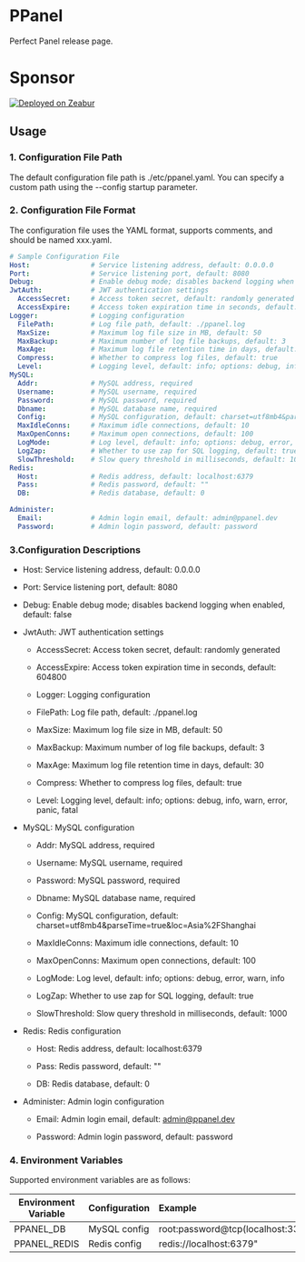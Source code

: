 # PPanel

Perfect Panel release page.

# Sponsor
[![Deployed on Zeabur](https://zeabur.com/deployed-on-zeabur-dark.svg)](https://zeabur.com?referralCode=PPanelGroup&utm_source=PPanelGroup&utm_campaign=oss)

## Usage

### 1. Configuration File Path

The default configuration file path is ./etc/ppanel.yaml. You can specify a custom path using the --config startup parameter.

### 2. Configuration File Format

The configuration file uses the YAML format, supports comments, and should be named xxx.yaml.

```yaml
# Sample Configuration File
Host:               # Service listening address, default: 0.0.0.0
Port:               # Service listening port, default: 8080
Debug:              # Enable debug mode; disables backend logging when enabled, default: false
JwtAuth:            # JWT authentication settings
  AccessSecret:     # Access token secret, default: randomly generated
  AccessExpire:     # Access token expiration time in seconds, default: 604800
Logger:             # Logging configuration
  FilePath:         # Log file path, default: ./ppanel.log
  MaxSize:          # Maximum log file size in MB, default: 50
  MaxBackup:        # Maximum number of log file backups, default: 3
  MaxAge:           # Maximum log file retention time in days, default: 30
  Compress:         # Whether to compress log files, default: true
  Level:            # Logging level, default: info; options: debug, info, warn, error, panic, fatal
MySQL:
  Addr:             # MySQL address, required
  Username:         # MySQL username, required
  Password:         # MySQL password, required
  Dbname:           # MySQL database name, required
  Config:           # MySQL configuration, default: charset=utf8mb4&parseTime=true&loc=Asia%2FShanghai
  MaxIdleConns:     # Maximum idle connections, default: 10
  MaxOpenConns:     # Maximum open connections, default: 100
  LogMode:          # Log level, default: info; options: debug, error, warn, info
  LogZap:           # Whether to use zap for SQL logging, default: true
  SlowThreshold:    # Slow query threshold in milliseconds, default: 1000
Redis:
  Host:             # Redis address, default: localhost:6379
  Pass:             # Redis password, default: ""
  DB:               # Redis database, default: 0

Administer:
  Email:            # Admin login email, default: admin@ppanel.dev
  Password:         # Admin login password, default: password
```

### 3.Configuration Descriptions

- Host: Service listening address, default: 0.0.0.0

- Port: Service listening port, default: 8080
- Debug: Enable debug mode; disables backend logging when enabled, default: false

- JwtAuth: JWT authentication settings

  - AccessSecret: Access token secret, default: randomly generated
  
  - AccessExpire: Access token expiration time in seconds, default: 604800
  
  - Logger: Logging configuration
  
  - FilePath: Log file path, default: ./ppanel.log
  
  - MaxSize: Maximum log file size in MB, default: 50
  
  - MaxBackup: Maximum number of log file backups, default: 3
  
  - MaxAge: Maximum log file retention time in days, default: 30
  
  - Compress: Whether to compress log files, default: true
  
  - Level: Logging level, default: info; options: debug, info, warn, error, panic, fatal
  
- MySQL: MySQL configuration
  
  - Addr: MySQL address, required
  
  - Username: MySQL username, required

  - Password: MySQL password, required

  - Dbname: MySQL database name, required
  
  - Config: MySQL configuration, default: charset=utf8mb4&parseTime=true&loc=Asia%2FShanghai
  
  - MaxIdleConns: Maximum idle connections, default: 10
  
  - MaxOpenConns: Maximum open connections, default: 100
  
  - LogMode: Log level, default: info; options: debug, error, warn, info
  
  - LogZap: Whether to use zap for SQL logging, default: true
  
  - SlowThreshold: Slow query threshold in milliseconds, default: 1000
  
- Redis: Redis configuration

  - Host: Redis address, default: localhost:6379
  
  - Pass: Redis password, default: ""
  
  - DB: Redis database, default: 0
  
- Administer: Admin login configuration

  - Email: Admin login email, default: <admin@ppanel.dev>

  - Password: Admin login password, default: password

### 4. Environment Variables

Supported environment variables are as follows:

| Environment Variable  | Configuration | Example                                    |
|-----------------------|---------------|:-------------------------------------------|
| PPANEL_DB             | MySQL config  | root:password@tcp(localhost:3306)/vpnboard |
| PPANEL_REDIS          | Redis config  | redis://localhost:6379"                    |
